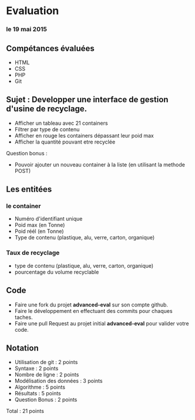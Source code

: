 # Evaluation
### le 19 mai 2015

## Compétances évaluées 

 * HTML
 * CSS
 * PHP
 * Git

## Sujet : Developper une interface de gestion d'usine de recyclage.

 * Afficher un tableau avec 21 containers
 * Filtrer par type de contenu
 * Afficher en rouge les containers dépassant leur poid max
 * Afficher la quantité pouvant etre recyclée

Question bonus :
 * Pouvoir ajouter un nouveau container à la liste (en utilisant la methode POST)

## Les entitées

### le container 
 * Numéro d'identifiant unique
 * Poid max (en Tonne)
 * Poid réél (en Tonne)
 * Type de contenu (plastique, alu, verre, carton, organique)

### Taux de recyclage
 * type de contenu (plastique, alu, verre, carton, organique)
 * pourcentage du volume recyclable

## Code

  * Faire une fork du projet __advanced-eval__ sur son compte github.
  * Faire le développement en effectuant des commits pour chaques taches.
  * Faire une pull Request au projet initial __advanced-eval__ pour valider votre code.

## Notation 
 * Utilisation de git : 2 points
 * Syntaxe : 2 points
 * Nombre de ligne : 2 points
 * Modélisation des données : 3 points
 * Algorithme : 5 points
 * Résultats : 5 points
 * Question Bonus : 2 points

Total : 21 points
